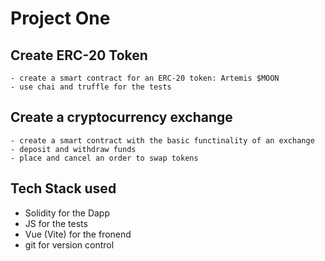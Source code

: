 # Project One

## Create ERC-20 Token
	- create a smart contract for an ERC-20 token: Artemis $MOON
	- use chai and truffle for the tests

## Create a cryptocurrency exchange
	- create a smart contract with the basic functinality of an exchange
	- deposit and withdraw funds
	- place and cancel an order to swap tokens

## Tech Stack used

- Solidity for the Dapp
- JS for the tests
- Vue (Vite) for the fronend
- git for version control